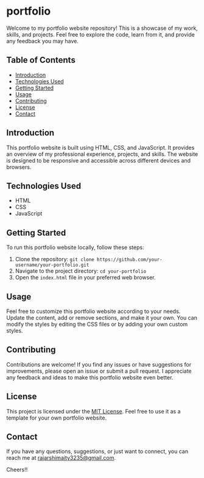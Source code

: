 # portfolio
Welcome to my portfolio website repository! This is a showcase of my work, skills, and projects. Feel free to explore the code, learn from it, and provide any feedback you may have.

## Table of Contents

- [Introduction](#introduction)
- [Technologies Used](#technologies-used)
- [Getting Started](#getting-started)
- [Usage](#usage)
- [Contributing](#contributing)
- [License](#license)
- [Contact](#contact)

## Introduction

This portfolio website is built using HTML, CSS, and JavaScript. It provides an overview of my professional experience, projects, and skills. The website is designed to be responsive and accessible across different devices and browsers.

## Technologies Used

- HTML
- CSS
- JavaScript

## Getting Started

To run this portfolio website locally, follow these steps:

1. Clone the repository: `git clone https://github.com/your-username/your-portfolio.git`
2. Navigate to the project directory: `cd your-portfolio`
3. Open the `index.html` file in your preferred web browser.

## Usage

Feel free to customize this portfolio website according to your needs. Update the content, add or remove sections, and make it your own. You can modify the styles by editing the CSS files or by adding your own custom styles.

## Contributing

Contributions are welcome! If you find any issues or have suggestions for improvements, please open an issue or submit a pull request. I appreciate any feedback and ideas to make this portfolio website even better.

## License

This project is licensed under the [MIT License](LICENSE). Feel free to use it as a template for your own portfolio website.

## Contact

If you have any questions, suggestions, or just want to connect, you can reach me at [rajarshimaity3235@gmail.com](mailto:rajarshimaity3235@gmail.com).

Cheers!!
